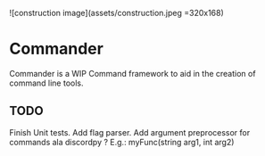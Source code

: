 ![construction image](assets/construction.jpeg =320x168)

# Commander
Commander is a WIP Command framework to aid in the creation of command line tools.

## TODO
Finish Unit tests.
Add flag parser.
Add argument preprocessor for commands ala discordpy ?
E.g.: myFunc(string arg1, int arg2)